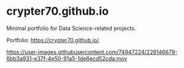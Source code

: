 # crypter70.github.io

Minimal portfolio for Data Science-related projects.

Portfolio: https://crypter70.github.io/
 
https://user-images.githubusercontent.com/74947224/226146679-6bb3a931-e37f-4e50-91a5-1de6ecd52cda.mov

